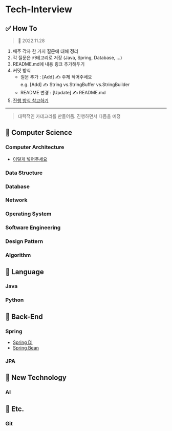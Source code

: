 # Tech-Interview

## ✅ How To
> 📅 2022.11.28
1. 매주 각자 한 가지 질문에 대해 정리
2. 각 질문은 카테고리로 저장 (Java, Spring, Database, ...)
3. README.md에 내용 링크 추가해두기
4. 커밋 방식
    - 질문 추가 : [Add] ✍️ 주제 적어주세요 <br/>
        e.g. [Add] ✍️ String vs.StringBuffer vs.StringBuilder
    - README 변경 : [Update] ✍️ README.md
5. [진행 방식 참고하기](https://github.com/gyoogle/tech-interview-for-developer)

---

> 대략적인 카테고리를 만들어둠. 진행하면서 다듬을 예정

## 🔎 Computer Science

### Computer Architecture
- [이렇게 넣어주세요](./github-링크)

### Data Structure

### Database

### Network

### Operating System

### Software Engineering

### Design Pattern

### Algorithm

## 🔎 Language

### Java

### Python

## 🔎 Back-End

### Spring
- [Spring DI](./Spring/DI.md)
- [Spring Bean](./Spring/Bean.md)

### JPA

## 🔎 New Technology

### AI

## 🔎 Etc.

### Git
